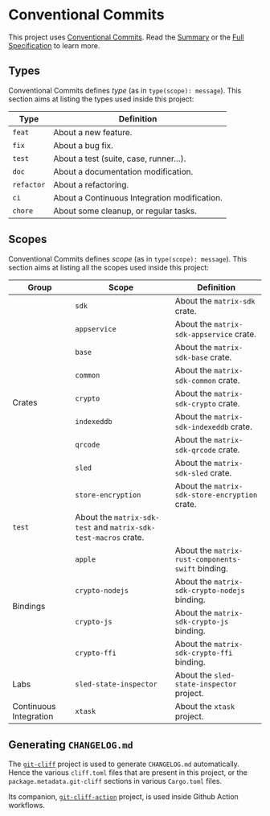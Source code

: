 # Conventional Commits

This project uses [Conventional
Commits](https://www.conventionalcommits.org/). Read the
[Summary](https://www.conventionalcommits.org/en/v1.0.0/#summary) or
the [Full
Specification](https://www.conventionalcommits.org/en/v1.0.0/#specification)
to learn more.

## Types

Conventional Commits defines _type_ (as in `type(scope):
message`). This section aims at listing the types used inside this
project:

| Type | Definition |
|-|-|
| `feat` | About a new feature. |
| `fix` | About a bug fix. |
| `test` | About a test (suite, case, runner…). |
| `doc` | About a documentation modification. |
| `refactor` | About a refactoring. |
| `ci` | About a Continuous Integration modification. |
| `chore` | About some cleanup, or regular tasks. |

## Scopes

Conventional Commits defines _scope_ (as in `type(scope): message`). This
section aims at listing all the scopes used inside this project:

<table>
  <thead>
    <tr>
      <th>Group</th>
      <th>Scope</th>
      <th>Definition</th>
    </tr>
  </thead>
  <tbody>
    <tr>
      <td rowspan="9">Crates</td>
      <td><code>sdk</code></td>
      <td>About the <code>matrix-sdk</code> crate.</td>
    </tr>
    <tr>
      <td><code>appservice</code></td>
      <td>About the <code>matrix-sdk-appservice</code> crate.</td>
    </tr>
    <tr>
      <td><code>base</code></td>
      <td>About the <code>matrix-sdk-base</code> crate.</td>
    </tr>
    <tr>
      <td><code>common</code></td>
      <td>About the <code>matrix-sdk-common</code> crate.</td>
    </tr>
    <tr>
      <td><code>crypto</code></td>
      <td>About the <code>matrix-sdk-crypto</code> crate.</td>
    </tr>
    <tr>
      <td><code>indexeddb</code></td>
      <td>About the <code>matrix-sdk-indexeddb</code> crate.</td>
    </tr>
    <tr>
      <td><code>qrcode</code></td>
      <td>About the <code>matrix-sdk-qrcode</code> crate.</td>
    </tr>
    <tr>
      <td><code>sled</code></td>
      <td>About the <code>matrix-sdk-sled</code> crate.</td>
    </tr>
    <tr>
      <td><code>store-encryption</code></td>
      <td>About the <code>matrix-sdk-store-encryption</code> crate.</td>
    </tr>
    <tr>
      <td><code>test</code></td>
      <td>About the <code>matrix-sdk-test</code> and <code>matrix-sdk-test-macros</code> crate.</td>
    </tr>
    <tr>
      <td rowspan="4">Bindings</td>
      <td><code>apple</code></td>
      <td>About the <code>matrix-rust-components-swift</code> binding.</td>
    </tr>
    <tr>
      <td><code>crypto-nodejs</code></td>
      <td>About the <code>matrix-sdk-crypto-nodejs</code> binding.</td>
    </tr>
    <tr>
      <td><code>crypto-js</code></td>
      <td>About the <code>matrix-sdk-crypto-js</code> binding.</td>
    </tr>
    <tr>
      <td><code>crypto-ffi</code></td>
      <td>About the <code>matrix-sdk-crypto-ffi</code> binding.</td>
    </tr>
    <tr>
      <td>Labs</td>
      <td><code>sled-state-inspector</code></td>
      <td>About the <code>sled-state-inspector</code> project.</td>
    </tr>
    <tr>
      <td>Continuous Integration</td>
      <td><code>xtask</code></td>
      <td>About the <code>xtask</code> project.</td>
    </tr>
  </tbody>
</table>

## Generating `CHANGELOG.md`

The [`git-cliff`](https://github.com/orhun/git-cliff) project is used
to generate `CHANGELOG.md` automatically. Hence the various
`cliff.toml` files that are present in this project, or the
`package.metadata.git-cliff` sections in various `Cargo.toml` files.

Its companion,
[`git-cliff-action`](https://github.com/orhun/git-cliff-action)
project, is used inside Github Action workflows.
